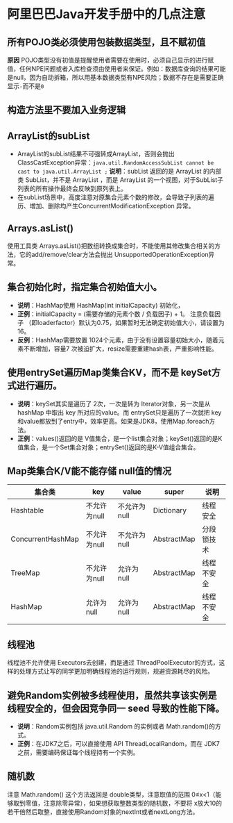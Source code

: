 # 阿里巴巴Java开发手册中的几点注意

## 所有POJO类必须使用包装数据类型，且不赋初值
**原因** POJO类型没有初值是提醒使用者需要在使用时，必须自己显示的进行赋值，任何NPE问题或者入库检查须由使用者来保证。例如：数据库查询的结果可能是null，因为自动拆箱，所以用基本数据类型有NPE风险；数据不存在是需要正确显示`-`而不是`0`

## 构造方法里不要加入业务逻辑

## ArrayList的subList
* ArrayList的subList结果不可强转成ArrayList，否则会抛出ClassCastException异常：`java.util.RandomAccessSubList cannot be cast to java.util.ArrayList ;` **说明**：subList 返回的是 ArrayList 的内部类 SubList，并不是 ArrayList ，而是 ArrayList 的一个视图，对于SubList子列表的所有操作最终会反映到原列表上。 
* 在subList场景中，高度注意对原集合元素个数的修改，会导致子列表的遍历、增加、删除均产生ConcurrentModificationException 异常。

## Arrays.asList()
使用工具类 Arrays.asList()把数组转换成集合时，不能使用其修改集合相关的方法，它的add/remove/clear方法会抛出 UnsupportedOperationException异常。 

## 集合初始化时，指定集合初始值大小。 
* **说明**：HashMap使用 HashMap(int initialCapacity) 初始化， 
* **正例**：initialCapacity =  (需要存储的元素个数 / 负载因子) + 1。 注意负载因子 （即loaderfactor）默认为0.75，如果暂时无法确定初始值大小，请设置为 16。 
* **反例**：HashMap需要放置 1024个元素，由于没有设置容量初始大小，随着元素不断增加，容量7 次被迫扩大，resize需要重建hash表，严重影响性能。

## 使用entrySet遍历Map类集合KV，而不是 keySet方式进行遍历。 
* **说明**：keySet其实是遍历了 2次，一次是转为 Iterator对象，另一次是从 hashMap 中取出 key 所对应的value。而 entrySet只是遍历了一次就把 key和value都放到了entry中，效率更高。如果是JDK8，使用Map.foreach方法。 
* **正例**：values()返回的是 V值集合，是一个list集合对象；keySet()返回的是K值集合，是一个Set集合对象；entrySet()返回的是K-V值组合集合。 

## Map类集合K/V能不能存储 null值的情况
| 集合类    | key          | value        | super      | 说明     |
| --------- | ------------ | ------------ | ---------- | -------- |
| Hashtable | 不允许为null | 不允许为null | Dictionary | 线程安全 |
| ConcurrentHashMap | 不允许为null | 不允许为null | AbstractMap | 分段锁技术 |
| TreeMap | 不允许为null | 允许为null | AbstractMap | 线程不安全 |
| HashMap | 允许为null | 允许为null | AbstractMap | 线程不安全 |

## 线程池
线程池不允许使用 Executors去创建，而是通过 ThreadPoolExecutor的方式，这样的处理方式让写的同学更加明确线程池的运行规则，规避资源耗尽的风险。 

## 避免Random实例被多线程使用，虽然共享该实例是线程安全的，但会因竞争同一 seed 导致的性能下降。 
* **说明**：Random实例包括 java.util.Random 的实例或者 Math.random()的方式。 
* **正例**：在JDK7之后，可以直接使用 API  ThreadLocalRandom，而在 JDK7 之前，需要编码保证每个线程持有一个实例。

## 随机数
注意 Math.random() 这个方法返回是 double类型，注意取值的范围 0≤x<1（能够取到零值，注意除零异常），如果想获取整数类型的随机数，不要将 x放大10的若干倍然后取整，直接使用Random对象的nextInt或者nextLong方法。 